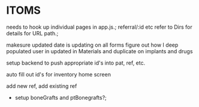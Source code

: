 # ITOMS

needs to hook up individual pages in app.js.;
referral/:id etc  refer to Dirs for details for URL path.;


makesure updated date is updating on all forms
figure out how I deep populated user in updated in Materials and duplicate on implants and drugs

setup backend to push appropriate id's into pat, ref, etc.

auto fill out id's for inventory home screen

add new ref, add existing ref

* setup boneGrafts and ptBonegrafts?;